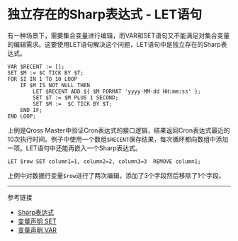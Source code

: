 # 独立存在的Sharp表达式 - LET语句
有一种场景下，需要集合变量进行编辑，而VAR和SET语句又不能满足对集合变量的编辑需求。这要使用LET语句解决这个问题，LET语句中是独立存在的Sharp表达式。
```
VAR $RECENT := [];
SET $M := $C TICK BY $T;
FOR $I IN 1 TO 10 LOOP
    IF $M IS NOT NULL THEN
        LET $RECENT ADD ${ $M FORMAT 'yyyy-MM-dd HH:mm:ss' };
        SET $T := $M PLUS 1 SECOND;
        SET $M :=  $C TICK BY $T;
    END IF;
END LOOP;
```
上例是Qross Master中验证Cron表达式的接口逻辑，结果返回Cron表达式最近的10次执行时间。例子中使用一个数组`$RECENT`保存结果，每次循环都向数组中添加一项。LET语句中还能再嵌入一个Sharp表达式。

```
LET $row SET column1=1, column2=2, column3=3  REMOVE column1;
```
上例中对数据行变量`$row`进行了两次编辑，添加了3个字段然后移除了1个字段。

---
参考链接
* [Sharp表达式](/doc/pql/sharp)
* [变量声明 SET](/doc/pql/set)
* [变量声明 VAR](/doc/pql/var)